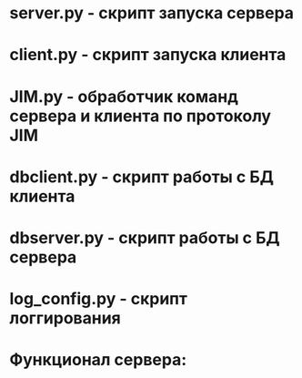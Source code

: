 # server.py - скрипт запуска сервера
# client.py - скрипт запуска клиента
# JIM.py - обработчик команд сервера и клиента по протоколу JIM
# dbclient.py - скрипт работы с БД клиента
# dbserver.py - скрипт работы с БД сервера
# log_config.py - скрипт логгирования
# Функционал сервера:
